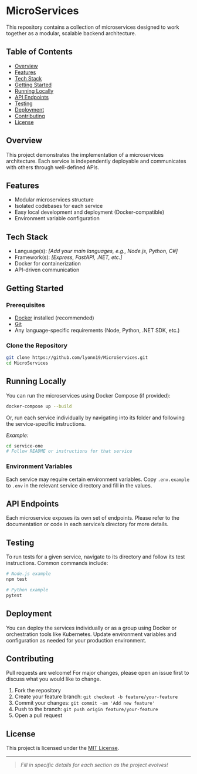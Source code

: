 # MicroServices

This repository contains a collection of microservices designed to work together as a modular, scalable backend architecture.

## Table of Contents

- [Overview](#overview)
- [Features](#features)
- [Tech Stack](#tech-stack)
- [Getting Started](#getting-started)
- [Running Locally](#running-locally)
- [API Endpoints](#api-endpoints)
- [Testing](#testing)
- [Deployment](#deployment)
- [Contributing](#contributing)
- [License](#license)

## Overview

This project demonstrates the implementation of a microservices architecture. Each service is independently deployable and communicates with others through well-defined APIs.

## Features

- Modular microservices structure
- Isolated codebases for each service
- Easy local development and deployment (Docker-compatible)
- Environment variable configuration

## Tech Stack

- Language(s): _[Add your main languages, e.g., Node.js, Python, C#]_
- Framework(s): _[Express, FastAPI, .NET, etc.]_
- Docker for containerization
- API-driven communication

## Getting Started

### Prerequisites

- [Docker](https://www.docker.com/) installed (recommended)
- [Git](https://git-scm.com/)
- Any language-specific requirements (Node, Python, .NET SDK, etc.)

### Clone the Repository

```bash
git clone https://github.com/lyonn19/MicroServices.git
cd MicroServices
```

## Running Locally

You can run the microservices using Docker Compose (if provided):

```bash
docker-compose up --build
```

Or, run each service individually by navigating into its folder and following the service-specific instructions.

_Example:_

```bash
cd service-one
# Follow README or instructions for that service
```

### Environment Variables

Each service may require certain environment variables. Copy `.env.example` to `.env` in the relevant service directory and fill in the values.

## API Endpoints

Each microservice exposes its own set of endpoints. Please refer to the documentation or code in each service’s directory for more details.

## Testing

To run tests for a given service, navigate to its directory and follow its test instructions. Common commands include:

```bash
# Node.js example
npm test

# Python example
pytest
```

## Deployment

You can deploy the services individually or as a group using Docker or orchestration tools like Kubernetes. Update environment variables and configuration as needed for your production environment.

## Contributing

Pull requests are welcome! For major changes, please open an issue first to discuss what you would like to change.

1. Fork the repository
2. Create your feature branch: `git checkout -b feature/your-feature`
3. Commit your changes: `git commit -am 'Add new feature'`
4. Push to the branch: `git push origin feature/your-feature`
5. Open a pull request

## License

This project is licensed under the [MIT License](LICENSE).

---

> _Fill in specific details for each section as the project evolves!_
